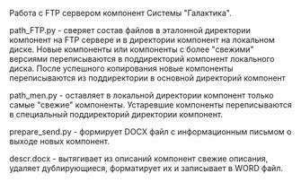 Работа с FTP сервером компонент Системы "Галактика".

path_FTP.py  - сверяет состав файлов в эталонной директории компонент на FTP сервере и 
в директории компонент на локальном диске. Новые компоненты или компоненты с более "свежими" версиями
переписываются в поддиректорий компонент локального диска.
После успешного копирования новые компоненты переписываются из поддиректории в основной директорий компонент

path_men.py - оставляет в локальной директории компонент только самые "свежие" компоненты.
Устаревшие компоненты переписываются в специальный поддиректорий директории компонент.

prepare_send.py - формирует DOCX файл с информационным письмом о выходе новых компонент.

descr.docx - вытягивает из описаний компонент свежие описания, удаляет дублирующиеся,
                форматирует их и записывает в WORD файл.
